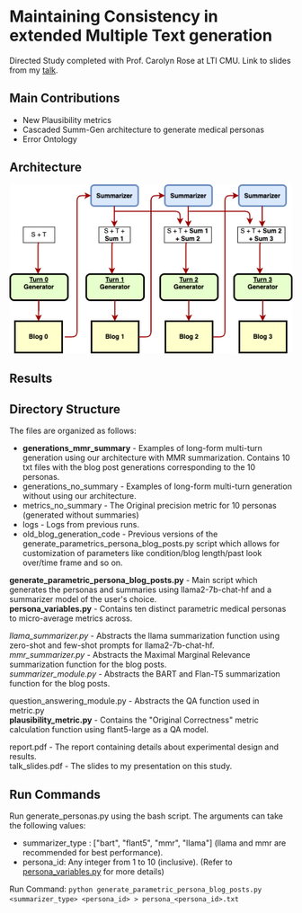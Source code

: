 # Maintaining Consistency in extended Multiple Text generation

<Brief Description about project>

Directed Study completed with Prof. Carolyn Rose at LTI CMU. Link to slides from my [talk](https://docs.google.com/presentation/d/1zlY9s2W3PjoNQGCccn--RVb1SED7rnF-8PxdK2IpguU/edit?usp=sharing).

## Main Contributions
* New Plausibility metrics
* Cascaded Summ-Gen architecture to generate medical personas
* Error Ontology

## Architecture
![Cascaded summarizer-generator architecture diagram for the medical persona generation pipeline using Llamaa2](https://github.com/Aadit3003/llm-medical-personas/blob/f04bfb5ac348508b179a5a6ffec90bbbfb33259a/logs/Blog.drawio%20(1).png)

## Results
<Include some charts here>



 ## Directory Structure
The files are organized as follows:

* **generations_mmr_summary** - Examples of long-form multi-turn generation using our architecture with MMR summarization. Contains 10 txt files with the blog post generations corresponding to the 10 personas.
* generations_no_summary - Examples of long-form multi-turn generation without using our architecture.
* metrics_no_summary - The Original precision metric for 10 personas (generated without summaries)
* logs - Logs from previous runs.
* old_blog_generation_code - Previous versions of the generate_parametrics_persona_blog_posts.py script which allows for customization of parameters like condition/blog length/past look over/time frame and so on. 

**generate_parametric_persona_blog_posts.py** - Main script which generates the personas and summaries using llama2-7b-chat-hf and a summarizer model of the user's choice. \
**persona_variables.py** - Contains ten distinct parametric medical personas to micro-average metrics across. 

_llama_summarizer.py_ - Abstracts the llama summarization function using zero-shot and few-shot prompts for llama2-7b-chat-hf. \
_mmr_summarizer.py_ - Abstracts the Maximal Marginal Relevance summarization function for the blog posts. \
_summarizer_module.py_ - Abstracts the BART and Flan-T5 summarization function for the blog posts. 

question_answering_module.py - Abstracts the QA function used in metric.py \
**plausibility_metric.py** - Contains the "Original Correctness" metric calculation function using flant5-large as a QA model. 

report.pdf - The report containing details about experimental design and results. \
talk_slides.pdf - The slides to my presentation on this study.

 ## Run Commands
Run generate_personas.py using the bash script. The arguments can take the following values:
- summarizer_type : ["bart", "flant5", "mmr", "llama"] (llama and mmr are recommended for best performance).
- persona_id: Any integer from 1 to 10 (inclusive). (Refer to [persona_variables.py](https://github.com/Aadit3003/llm-medical-personas/blob/cd27ca3a7364128f2de13477cfafb117b3676023/persona_variables.py) for more details)

Run Command: `python generate_parametric_persona_blog_posts.py <summarizer_type> <persona_id> > persona_<persona_id>.txt`
